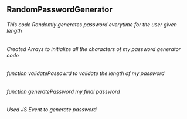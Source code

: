 ## RandomPasswordGenerator
###### This code Randomly generates password everytime for the user given length
###### Created Arrays to initialize all the characters of my password generator code
###### function validatePassowrd to validate the length of my password
###### function generatePassword my final password
###### Used JS Event to generate password
